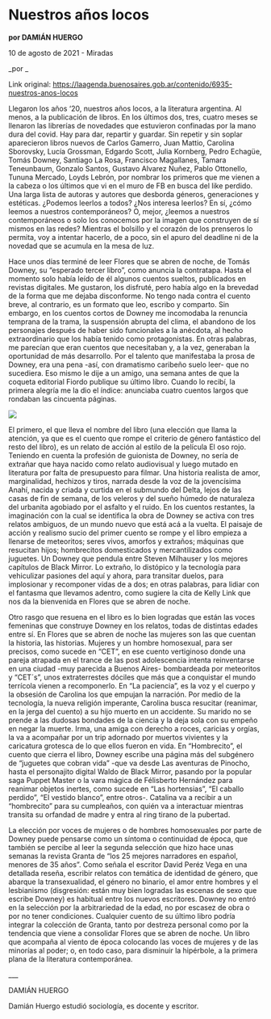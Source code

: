 # Nuestros años locos

**por DAMIÁN HUERGO**

10 de agosto de 2021 - Miradas

_por _

Link original: https://laagenda.buenosaires.gob.ar/contenido/6935-nuestros-anos-locos



Llegaron los años ‘20, nuestros años locos, a la literatura argentina. Al menos, a la publicación de libros. En los últimos dos, tres, cuatro meses se llenaron las librerías de novedades que estuvieron confinadas por la mano dura del covid. Hay para dar, repartir y guardar. Sin repetir y sin soplar aparecieron libros nuevos de Carlos Gamerro, Juan Mattio, Carolina Sborovsky, Lucía Grossman, Edgardo Scott, Julia Kornberg, Pedro Echagüe, Tomás Downey, Santiago La Rosa, Francisco Magallanes, Tamara Teneunbaum, Gonzalo Santos, Gustavo Alvarez Nuñez, Pablo Ottonello, Tununa Mercado, Loyds Lebrón, por nombrar los primeros que me vienen a la cabeza o los últimos que vi en el muro de FB en busca del like perdido. Una larga lista de autoras y autores que desborda géneros, generaciones y estéticas. ¿Podemos leerlos a todos? ¿Nos interesa leerlos? En sí, ¿cómo leemos a nuestros contemporáneos? O, mejor, ¿leemos a nuestros contemporáneos o solo los conocemos por la imagen que construyen de sí mismos en las redes? Mientras el bolsillo y el corazón de los prenseros lo permita, voy a intentar hacerlo, de a poco, sin el apuro del deadline ni de la novedad que se acumula en la mesa de luz.




Hace unos días terminé de leer Flores que se abren de noche, de Tomás Downey, su “esperado tercer libro”, como anuncia la contratapa. Hasta el momento solo había leído de él algunos cuentos sueltos, publicados en revistas digitales. Me gustaron, los disfruté, pero había algo en la brevedad de la forma que me dejaba disconforme. No tengo nada contra el cuento breve, al contrario, es un formato que leo, escribo y comparto. Sin embargo, en los cuentos cortos de Downey me incomodaba la renuncia temprana de la trama, la suspensión abrupta del clima, el abandono de los personajes después de haber sido funcionales a la anécdota, al hecho extraordinario que los había tenido como protagonistas. En otras palabras, me parecían que eran cuentos que necesitaban y, a la vez, generaban la oportunidad de más desarrollo. Por el talento que manifestaba la prosa de Downey, era una pena -así, con dramatismo caribeño suelo leer- que no sucediera. Eso mismo le dije a un amigo, una semana antes de que la coqueta editorial Fiordo publique su último libro. Cuando lo recibí, la primera alegría me la dio el índice: anunciaba cuatro cuentos largos que rondaban las cincuenta páginas.




![](https://cdn.feater.me/files/images/69306/84a9f9e8-7822-4bd0-aea0-f894694976b5.jpeg)




El primero, el que lleva el nombre del libro (una elección que llama la atención, ya que es el cuento que rompe el criterio de género fantástico del resto del libro), es un relato de acción al estilo de la película El oso rojo. Teniendo en cuenta la profesión de guionista de Downey, no sería de extrañar que haya nacido como relato audiovisual y luego mutado en literatura por falta de presupuesto para filmar. Una historia realista de amor, marginalidad, hechizos y tiros, narrada desde la voz de la jovencísima Anahí, nacida y criada y curtida en el submundo del Delta, lejos de las casas de fin de semana, de los veleros y del sueño húmedo de naturaleza del urbanita agobiado por el asfalto y el ruido. En los cuentos restantes, la imaginación con la cual se identifica la obra de Downey se activa con tres relatos ambiguos, de un mundo nuevo que está acá a la vuelta. El paisaje de acción y realismo sucio del primer cuento se rompe y el libro empieza a llenarse de meteoritos; seres vivos, amorfos y extraños; máquinas que resucitan hijos; hombrecitos domesticados y mercantilizados como juguetes. Un Downey que pendula entre Steven Milhauser y los mejores capítulos de Black Mirror. Lo extraño, lo distópico y la tecnología para vehiculizar pasiones del aquí y ahora, para transitar duelos, para implosionar y recomponer vidas de a dos; en otras palabras, para lidiar con el fantasma que llevamos adentro, como sugiere la cita de Kelly Link que nos da la bienvenida en Flores que se abren de noche.




Otro rasgo que resuena en el libro es lo bien logradas que están las voces femeninas que construye Downey en los relatos, todas de distintas edades entre sí. En Flores que se abren de noche las mujeres son las que cuentan la historia, las historias. Mujeres y un hombre homosexual, para ser precisos, como sucede en “CET”, en ese cuento vertiginoso donde una pareja atrapada en el trance de las post adolescencia intenta reinventarse en una ciudad -muy parecida a Buenos Aires- bombardeada por meteoritos y “CET´s”, unos extraterrestes dóciles que más que a conquistar el mundo terrícola vienen a recomponerlo. En “La paciencia”, es la voz y el cuerpo y la obsesión de Carolina los que empujan la narración. Por medio de la tecnología, la nueva religión imperante, Carolina busca resucitar (reanimar, en la jerga del cuento) a su hijo muerto en un accidente. Su marido no se prende a las dudosas bondades de la ciencia y la deja sola con su empeño en negar la muerte. Irma, una amiga con derecho a roces, caricias y orgías, la va a acompañar por un trip adornado por muertos vivientes y la caricatura grotesca de lo que ellos fueron en vida. En “Hombrecito”, el cuento que cierra el libro, Downey escribe una página más del subgénero de “juguetes que cobran vida” -que va desde Las aventuras de Pinocho, hasta el personajito digital Waldo de Black Mirror, pasando por la popular saga Puppet Master o la vara mágica de Félisberto Hernández para reanimar objetos inertes, como sucede en “Las hortensias”, “El caballo perdido”, “El vestido blanco”, entre otros-. Catalina va a recibir a un “hombrecito” para su cumpleaños, con quién va a interactuar mientras transita su orfandad de madre y entra al ring tirano de la pubertad.




La elección por voces de mujeres o de hombres homosexuales por parte de Downey puede pensarse como un síntoma o continuidad de época, que también se percibe al leer la segunda selección que hizo hace unas semanas la revista Granta de “los 25 mejores narradores en español, menores de 35 años”. Como señala el escritor David Peréz Vega en una detallada reseña, escribir relatos con temática de identidad de género, que abarque la transexualidad, el género no binario, el amor entre hombres y el lesbianismo (disgresión: están muy bien logradas las escenas de sexo que escribe Downey) es habitual entre los nuevos escritores. Downey no entró en la selección por la arbitrariedad de la edad, no por escasez de obra o por no tener condiciones. Cualquier cuento de su último libro podría integrar la colección de Granta, tanto por destreza personal como por la tendencia que viene a consolidar Flores que se abren de noche. Un libro que acompaña al viento de época colocando las voces de mujeres y de las minorías al poder; o, en todo caso, para disminuir la hipérbole, a la primera plana de la literatura contemporánea.




\_\_\_




DAMIÁN HUERGO




Damián Huergo estudió sociología, es docente y escritor.



